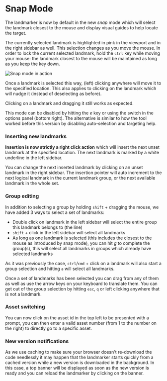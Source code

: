 Snap Mode
=========

The landmarker is now by default in the new *snap* mode which will select the landmark closest to the mouse and display visual guides to help locate the target.

The currently selected landmark is highlighted in pink in the viewport and in the right sidebar as well. This selection changes as you move the mouse. In order to lock the current selected landmark, hold the `ctrl` key while moving your mouse: the landmark closest to the mouse will be maintained as long as you keep the key down.

![Snap mode in action](http://i.imgur.com/zxHyVLV.gif)

Once a landmark is selected this way, (left) clicking anywhere will move it to the specified location. This also applies to clicking on the landmark which will nudge it (instead of deselecting as before).

Clicking on a landmark and dragging it still works as expected.

This mode can be disabled by hitting the *e* key or using the switch in the options panel (bottom right). The alternative is similar to how the tool worked before this version by disabling auto-selection and targeting help.

### Inserting new landmarks

**Insertion is now strictly a right click action** which will insert the next unset landmark at the specified location. The next landmark is marked by a white underline in the left sidebar.

You can change the next inserted landmark by clicking on an unset landmark in the right sidebar. The insertion pointer will auto increment to the next logical landmark in the current landmark group, or the next available landmark in the whole set.

### Group editing

In addition to selecting a group by holding `shift` + dragging the mouse, we have added 3 ways to select a set of landmarks:

+ Double click on landmark in the left sidebar will select the entire group this landmark belongs to (the line)
+ `shift` + click in the left sidebar will select all landmarks
+ As long as one landmark is selected (this includes the closest to the mouse as introduced by snap mode), you can hit *g* to complete the group(s), this will select all landmarks in groups which already have selected landmarks

As it was previously the case, `ctrl`/`cmd` + click on a landmark will also start a group selection and hitting `a` will select all landmarks.

Once a set of landmarks has been selected you can drag from any of them as well as use the arrow keys on your keyboard to translate them. You can get out of the group selection by hitting `esc`, `q` or left clicking anywhere that is not a landmark.

### Asset switching

You can now click on the asset id in the top left to be presented with a prompt, you can then enter a valid asset number (from 1 to the number on the right) to directly go to a specific asset.

### New version notifications

As we use caching to make sure your browser doesn't re-download the code needlessly it may happen that the landmarker starts quickly from a cached version while a new version is downloaded in the background. In this case, a top banner will be displayed as soon as the new version is ready and you can reload the landmarker by clicking on the banner.
